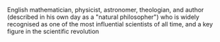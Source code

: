 English mathematician, physicist, astronomer, theologian, and author (described in his own day as a "natural philosopher") who is widely recognised as one of the most influential scientists of all time, and a key figure in the scientific revolution